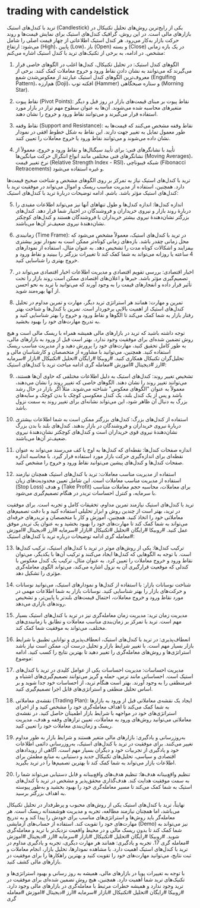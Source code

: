 # trading with candelstick
ترید با کندل‌های استیک (Candlestick) یکی از رایج‌ترین روش‌های تحلیل تکنیکال در بازارهای مالی است. در این روش، گرافیک کندل‌های استیک برای نمایش قیمت‌ها و روند حرکت بازار به‌کار می‌رود. هر کندل استیک اطلاعاتی از چهار قیمت اصلی را شامل می‌شود: ارتفاع (High)، پایین (Low)، باز (Open) و بسته (Close) در یک بازه زمانی مشخص. در ادامه، به برخی از تکنیک‌های ترید با کندل استیک اشاره می‌کنم:

1. الگوهای کندل استیک: در تحلیل تکنیکال، کندل‌ها اغلب در الگوهای خاصی قرار می‌گیرند که می‌توانند به نشان دادن نقاط ورود و خروج معاملات کمک کنند. برخی از معروف‌ترین الگوهای کندل استیک عبارتند از معکوس‌شدن شمع (Engulfing Pattern)، هم‌ارزه (Doji)، افکنه توپ (Hammer) و ستاره صبحگاهی (Morning Star).

2. نقاط پیوت (Pivot Points): نقاط پیوت بر مبنای قیمت‌های بازار در روز قبل و دیگر متغیرهای محاسبه شده می‌شوند. آن‌ها به عنوان سطوح مهم تراز در بازار مورد استفاده قرار می‌گیرند و می‌توانند نقاط ورود و خروج را نشان دهند.

3. نقاط وقفه (Support and Resistance): نقاط وقفه مشخص می‌کنند که قیمت‌ها به طور معمول تمایل به تغییر جهت دارند. این نقاط به شکل خطوط افقی در نمودار نشان داده می‌شوند و می‌توانند نقاط ورود یا خروج معاملات را تعیین کنند.

4. تأیید با نشانگرهای فنی: برای تأیید سیگنال‌ها و نقاط ورود و خروج، معمولاً از نشانگرهای فنی مختلفی مانند انواع انتگرال حرکت میانگین‌ها (Moving Averages)، نرخ تغییر قیمت (Relative Strength Index - RSI)، شبکه فیبوناچی (Fibonacci Retracements) و غیره استفاده می‌شود.

ترید با کندل‌های استیک نیاز به تمرکز بر روی الگوهای مشخص و شناخت صحیح قیمت‌ها دارد. همچنین، استفاده از مدیریت مناسب ریسک و اموال می‌تواند در موفقیت ترید با کندل‌های استیک مؤثر باشد.
باشم. ادامه توضیحات دربارهٔ ترید با کندل‌های استیک:

5. اندازه کندل‌ها: اندازه کندل‌ها و طول تنها‌های آنها نیز می‌تواند اطلاعات مفیدی را دربارهٔ روند بازار و نیروی خریداران و فروشندگان در اختیار شما قرار دهد. کندل‌های بزرگتر نشان‌دهندهٔ نیروی بیشتر خریداران یا فروشندگان هستند و کندل‌های کوچکتر نشان‌دهندهٔ نیروی ضعیف‌تر آن‌ها می‌باشند.

6. زمانبندی (Time Frame): در ترید با کندل‌های استیک، معمولاً مشخص می‌شود که محل زمانی چقدر باشد. بازه‌های زمانی کوتاه‌تر ممکن است به نمودار نویز بیشتری بیفزایند و اشکالات کوتاه مدت را تشخیص دهد. به عنوان مثال، استفاده از نمودارهای 4 ساعته یا روزانه می‌تواند به شما کمک کند تا تغییرات بزرگتر را ببینید و نقاط ورود و خروج بهتری را شناسایی کنید.

7. اخبار اقتصادی: بررسی تقویم اقتصادی و مدیریت اطلاعات اخبار اقتصادی می‌تواند در تصمیم‌گیری مؤثر باشد. خبرها و اعلان‌های اقتصادی ممکن است روند بازار را تحت تأثیر قرار داده و انفجار‌های قیمت را به وجود آورند که می‌توانید با ترید به نحو احسن از آنها بهره‌مند شوید.

8. تمرین و مهارت: همانند هر استراتژی ترید دیگر، مهارت و تمرین مداوم در تحلیل کندل‌های استیک از اهمیت بالایی برخوردار است. تمرین با کندل‌ها و شناخت بهتر رفتار بازار به شما کمک می‌کند تا الگوها و نقاط ورود و خروج را بهتر شناسایی کنید و به تدریج مهارت‌های خود را بهبود بخشید.

توجه داشته باشید که ترید در بازارهای مالی همیشه همراه با ریسک مالی است و هیچ روش تضمین شده‌ای برای موفقیت وجود ندارد. بهتر است قبل از ورود به بازارهای مالی، به طور کامل تحقیق کنید، مهارت‌های خود را پرورش دهید و از مدیریت مناسب ریسک استفاده کنید. همچنین، می‌توانید با مشاوره از متخصصان و کارشناسان مالی و تحلیل‌گران تکنیکال همکاری کنید.
#روبیکا #رایگان #تحلیل #تکنیکال #بازار #سرمایه #ارز #دیجیتال #اموزش #معامله گری
ادامه مباحث ترید با کندل‌های استیک:

9. تشخیص تغییر روند: کندل‌های استیک به دلیل اطلاعات مختلفی که حاوی آن‌ها هستند، می‌توانند تغییر روند را نشان دهند. الگوهای خاصی که تغییر روند را نشان می‌دهند، معمولاً به عنوان "الگوهای معکوس" شناخته می‌شوند. مثلاً اگر بازار در حال رشد باشد و پس از یک کندل بلند، یک کندل معکوسی کوچک با بدن کوچک و سایه‌های بزرگ به دنبال آن ظاهر شود، این می‌تواند نشانه‌ای برای تغییر روند به سمت نزول باشد.

10. استفاده از کندل‌های بزرگ: کندل‌های بزرگتر ممکن است به شما اطلاعات بیشتری دربارهٔ نیروی خریداران و فروشندگان در بازار بدهند. کندل‌های بلند با بدن بزرگ نشان‌دهندهٔ نیروی قوی خریداران است و کندل‌های کوچکتر نشان‌دهندهٔ نیروی ضعیف‌تر آن‌ها می‌باشند.

11. اندازه صفحات کندل‌ها: نقطه‌ای که کندل‌ها به اوج یا کف می‌رسند می‌تواند به عنوان نقطه‌ای برای اندازه‌گیری حرکت بازار مورد استفاده قرار گیرد. با محاسبه اندازه صفحات کندل‌ها و کندل‌های پیشین می‌توانید نقاط ورود و خروج را مشخص کنید.

12. استفاده از مدیریت مناسب معاملات: ترید با کندل‌های استیک همچنان نیازمند استفاده از مدیریت مناسب معاملات است. این شامل تعیین محدودیت‌های زیان (Stop Loss) و هدف (Take Profit) برای معاملات، محاسبه حجم معاملات متناسب با سرمایه، و کنترل احساسات تریدر در هنگام تصمیم‌گیری می‌شود.

ترید با کندل‌های استیک نیازمند تمرین مداوم، تحقیقات کامل و تجربه است. برای موفقیت در ترید، بهتر است از چندین روش و ابزار تحلیلی استفاده کنید و با دقت تصمیم‌های معاملاتی خود را اتخاذ کنید. همچنین، آموزش و کار با متخصصان و تریدرهای حرفه‌ای می‌تواند به شما کمک کند تا مهارت‌های خود را بهبود بخشید و به عنوان یک تریدر موفق عمل کنید.
#روبیکا #رایگان #تحلیل #تکنیکال #بازار #سرمایه #ارز #دیجیتال #اموزش #معامله گری
ادامه توضیحات درباره ترید با کندل‌های استیک:

13. ترکیب کندل‌ها: یکی از روش‌های موثر در ترید با کندل‌های استیک، ترکیب کندل‌ها است. با توجه به الگوهایی که کندل‌ها ایجاد می‌کنند و ترکیب آن‌ها با یکدیگر، می‌توان نقاط ورود و خروج معاملات را تعیین کرد. به عنوان مثال، ترکیب یک کندل معکوس با کندلی که موقعیت قرارگیری آن به نزول اشاره می‌کند، می‌تواند الگوی معامله‌گری مؤثری را تشکیل دهد.

14. شناخت نوسانات بازار: با استفاده از کندل‌ها و نمودارهای استیک، می‌توانید نوسانات و حرکت‌های بازار را بهتر شناسایی کنید. نوسانات بازار به شما اطلاعات مهمی در مورد نقاط ورود و خروج معاملات، احتمال قیمت‌های بلندتر یا پایین‌تر، و تشخیص روندهای بازاری می‌دهد.

15. مدیریت زمان ترید: مدیریت زمان معامله‌گری نیز در ترید با کندل‌های استیک بسیار مهم است. ترید با تمرکز بر زمان‌بندی مناسب معاملات و تطابق با زمانبندی‌های مختلف، می‌تواند به موفقیت شما کمک کند.

16. انعطاف‌پذیری: در ترید با کندل‌های استیک، انعطاف‌پذیری و توانایی تطبیق با شرایط بازار بسیار مهم است. با تغییر شرایط بازار و تحلیل درست آن، ممکن است نیاز باشد استراتژی‌ها و روش‌های معامله‌گری را تغییر دهید تا بهترین نتایج را کسب کنید.
ادامه موضوع:

18. مدیریت احساسات: مدیریت احساسات یکی از عوامل کلیدی در ترید با کندل‌های استیک است. احساساتی مانند ترس، حمله و گریز می‌توانند تصمیم‌گیری‌های اشتباه و غیرمنطقی را به وجود آورند. بهتر است هنگام ترید، از احساسات خود جدا شوید و بر اساس تحلیل منطقی و استراتژی‌های قابل اجرا تصمیم‌گیری کنید.

19. نقشه‌ی معاملاتی (Trading Plan): ایجاد یک نقشه‌ی معاملاتی قبل از ورود به بازارها به شما کمک می‌کند تا اهداف معامله‌گری خود را مشخص کنید و از اجرای استراتژی‌های خود در مواجهه با شرایط بازار اطمینان حاصل کنید. در نقشه‌ی معاملاتی می‌توانید روش‌های ورود به معاملات، تعیین ترازهای وقفه و هدف، مدیریت ریسک و زمان‌بندی معاملات خود را تعیین کنید.

20. به‌روزرسانی و یادگیری: بازارهای مالی متغیر هستند و شرایط بازار به طور مداوم تغییر می‌کنند. برای موفقیت در ترید با کندل‌های استیک، به‌روزرسانی دائمی اطلاعات خود و یادگیری از تجربیات خود و دیگران بسیار مهم است. آگاهی از رویدادهای اقتصادی و سیاسی، تحلیل‌های تکنیکال جدید و دستیابی به منابع مطمئن برای اطلاعات بازار می‌تواند به شما کمک کند تا بهترین تصمیم‌ها را در ترید بگیرید.

21. تنظیم واقع‌بینانه هدف‌ها: تنظیم هدف‌های واقع‌بینانه و قابل دستیابی می‌تواند شما را به سمت موفقیت هدایت کند. هدف‌گذاری محقق‌پذیر و مشخص در ترید با کندل‌های استیک به شما کمک می‌کند تا مسیر معامله‌گری خود را بهبود بخشید و به‌طور پیوسته به اهداف بزرگتر برسید.

نهایتاً، ترید با کندل‌های استیک یکی از روش‌های محبوب و پرطرفدار در تحلیل تکنیکال می‌باشد، اما همچنان نیازمند مطالعه، تجربه و مدیریت هوشمندانه ریسک است. هر معامله‌گر باید روش‌ها و استراتژی‌های مناسب برای خودش را پیدا کند و به تدریج مهارت‌های خود را تقویت کند. استفاده از حساب‌های آزمایشی (Demo) نیز می‌تواند به شما کمک کند تا بدون ریسک مالی و در محیط واقعیت نزدیک‌تر با ترید و معامله‌گری شوید.
#روبیکا #رایگان #تحلیل #تکنیکال #بازار #سرمایه #ارز #دیجیتال #اموزش #معامله گری
17. تجربه و یادگیری: همانند هر مهارت دیگری، تجربه و یادگیری مداوم در ترید با کندل‌های استیک اهمیت دارد. با مشاهده نمودارها، تحلیل بازار، انجام معاملات و ثبت نتایج، می‌توانید مهارت‌های خود را تقویت کنید و بهترین راهکارها را برای موفقیت در بازارهای مالی کشف کنید.

با توجه به تغییرات پویا در بازارهای مالی، همیشه به روز رسانی و بهبود استراتژی‌ها و تکنیک‌های ترید شما اهمیت دارد. همچنین، هیچ روش تضمین شده‌ای برای موفقیت در ترید وجود ندارد و همیشه خطرات مرتبط با معامله‌گری در بازارهای مالی وجود دارد. 
#روبیکا #رایگان #تحلیل #تکنیکال #بازار #سرمایه #ارز #دیجیتال #اموزش #معامله گری
